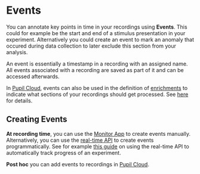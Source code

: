# Events
You can annotate key points in time in your recordings using **Events**. This could for example be the start and end of a stimulus presentation in your experiment. Alternatively you could create an event to mark an anomaly that occured during data collection to later exclude this section from your analysis.

An event is essentially a timestamp in a recording with an assigned name. All events associated with a recording are saved as part of it and can be accessed afterwards.

In [Pupil Cloud](/pupil-cloud/), events can also be used in the definition of [enrichments](/pupil-cloud/enrichments/) to indicate what sections of your recordings should get processed. See [here](/pupil-cloud/enrichments/) for details.

## Creating Events
**At recording time**, you can use the [Monitor App](/data-collection/monitor-app/) to create events manually. Alternatively, you can use the [real-time API](/real-time-api/tutorials/) to create events programmatically. See for example [this guide](/real-time-api/track-your-experiment-progress-using-events/) on using the real-time API to automatically track progress of an experiment.

**Post hoc** you can add events to recordings in [Pupil Cloud](/pupil-cloud/).

